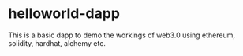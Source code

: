 # helloworld-dapp
This is a basic dapp to demo the workings of web3.0 using ethereum, solidity, hardhat, alchemy etc. 
